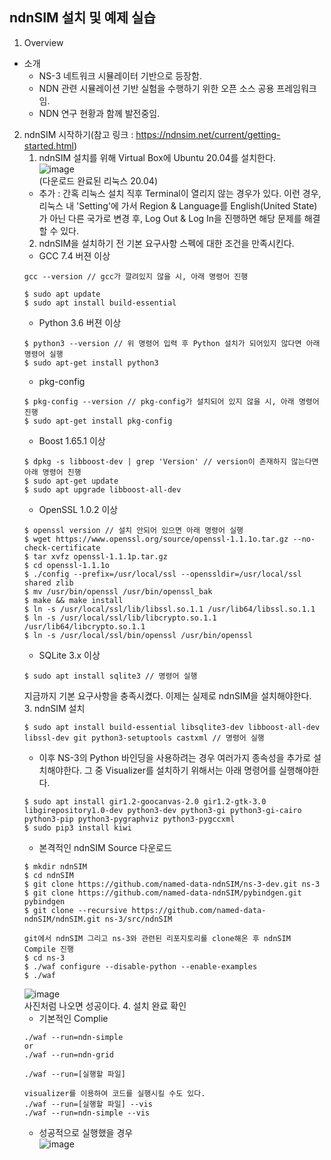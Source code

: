ndnSIM 설치 및 예제 실습
-----------------------
1. Overview
- 소개
    + NS-3 네트워크 시뮬레이터 기반으로 등장함.
    + NDN 관련 시뮬레이션 기반 실험을 수행하기 위한 오픈 소스 공용 프레임워크임.
    + NDN 연구 현황과 함께 발전중임.  
2. ndnSIM 시작하기(참고 링크 : https://ndnsim.net/current/getting-started.html)
    1. ndnSIM 설치를 위해 Virtual Box에 Ubuntu 20.04를 설치한다.   
    ![image](https://user-images.githubusercontent.com/110087545/236179857-23b58c66-0fac-4b55-9e1d-cc1bb3671fe2.png)   
    (다운로드 완료된 리눅스 20.04)
    * 추가 : 간혹 리눅스 설치 직후 Terminal이 열리지 않는 경우가 있다. 이런 경우, 리눅스 내 'Setting'에 가서 Region & Language를 English(United State)가 아닌 다른 국가로 변경 후, Log Out & Log In을 진행하면 해당 문제를 해결할 수 있다.
    2. ndnSIM을 설치하기 전 기본 요구사항 스펙에 대한 조건을 만족시킨다.
    - GCC 7.4 버젼 이상
    ```
    gcc --version // gcc가 깔려있지 않을 시, 아래 명령어 진행

    $ sudo apt update
    $ sudo apt install build-essential
    ```
    - Python 3.6 버젼 이상
    ```
    $ python3 --version // 위 명령어 입력 후 Python 설치가 되어있지 않다면 아래 명령어 실행   
    $ sudo apt-get install python3
    ```
    - pkg-config
    ```
    $ pkg-config --version // pkg-config가 설치되어 있지 않을 시, 아래 명령어 진행   
    $ sudo apt-get install pkg-config
    ```
    - Boost 1.65.1 이상
    ```
    $ dpkg -s libboost-dev | grep 'Version' // version이 존재하지 않는다면 아래 명령어 진행   
    $ sudo apt-get update
    $ sudo apt upgrade libboost-all-dev
    ```
    - OpenSSL 1.0.2 이상
    ```
    $ openssl version // 설치 안되어 있으면 아래 명령어 실행   
    $ wget https://www.openssl.org/source/openssl-1.1.1o.tar.gz --no-check-certificate
    $ tar xvfz openssl-1.1.1p.tar.gz
    $ cd openssl-1.1.1o
    $ ./config --prefix=/usr/local/ssl --openssldir=/usr/local/ssl shared zlib
    $ mv /usr/bin/openssl /usr/bin/openssl_bak
    $ make && make install
    $ ln -s /usr/local/ssl/lib/libssl.so.1.1 /usr/lib64/libssl.so.1.1
    $ ln -s /usr/local/ssl/lib/libcrypto.so.1.1 /usr/lib64/libcrypto.so.1.1
    $ ln -s /usr/local/ssl/bin/openssl /usr/bin/openssl
    ```
    - SQLite 3.x 이상
    ```
    $ sudo apt install sqlite3 // 명령어 실행
    ```   
    지금까지 기본 요구사항을 충족시켰다. 이제는 실제로 ndnSIM을 설치해야한다.   
    3. ndnSIM 설치
    ```
    $ sudo apt install build-essential libsqlite3-dev libboost-all-dev libssl-dev git python3-setuptools castxml // 명령어 실행
    ```
    - 이후 NS-3의 Python 바인딩을 사용하려는 경우 여러가지 종속성을 추가로 설치해야한다. 그 중 Visualizer를 설치하기 위해서는 아래 명령어를 실행해야한다.
    ```
    $ sudo apt install gir1.2-goocanvas-2.0 gir1.2-gtk-3.0 libgirepository1.0-dev python3-dev python3-gi python3-gi-cairo python3-pip python3-pygraphviz python3-pygccxml
    $ sudo pip3 install kiwi
    ```
    - 본격적인 ndnSIM Source 다운로드
    ```
    $ mkdir ndnSIM
    $ cd ndnSIM
    $ git clone https://github.com/named-data-ndnSIM/ns-3-dev.git ns-3
    $ git clone https://github.com/named-data-ndnSIM/pybindgen.git pybindgen
    $ git clone --recursive https://github.com/named-data-ndnSIM/ndnSIM.git ns-3/src/ndnSIM   
    
    git에서 ndnSIM 그리고 ns-3와 관련된 리포지토리를 clone해온 후 ndnSIM Compile 진행
    $ cd ns-3
    $ ./waf configure --disable-python --enable-examples
    $ ./waf
    ```     
    ![image](https://user-images.githubusercontent.com/110087545/236212350-b340cffa-e346-4377-95e8-56be4f6deb30.png)   
    사진처럼 나오면 성공이다.
    4. 설치 완료 확인
    - 기본적인 Complie
    ```
    ./waf --run=ndn-simple
    or
    ./waf --run=ndn-grid

    ./waf --run=[실행할 파일]

    visualizer를 이용하여 코드를 실행시킬 수도 있다.
    ./waf --run=[실행할 파일] --vis
    ./waf --run=ndn-simple --vis
    ```
    - 성공적으로 실행했을 경우  
    ![image](https://user-images.githubusercontent.com/110087545/236213885-7fb367d4-0da2-443a-b5ff-21c23740df43.png)